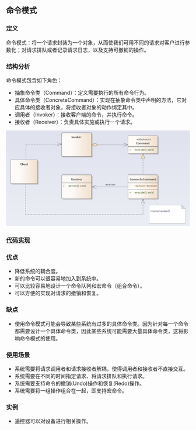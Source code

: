 ## 命令模式

### 定义
命令模式：将一个请求封装为一个对象，从而使我们可用不同的请求对客户进行参数化；对请求排队或者记录请求日志，以及支持可撤销的操作。

### 结构分析
命令模式包含如下角色：
- 抽象命令类（Command）：定义需要执行的所有命令行为。
- 具体命令类（ConcreteCommand）：实现在抽象命令类中声明的方法，它对应具体的接收者对象，将接收者对象的动作绑定其中。
- 调用者（Invoker）：接收客户端的命令，并执行命令。
- 接收者（Receiver）：负责具体实施或执行一个请求。

![Command](../../images/pattern/Command.png)  

### [代码实现](../../code/command)

### 优点
- 降低系统的耦合度。
- 新的命令可以很容易地加入到系统中。
- 可以比较容易地设计一个命令队列和宏命令（组合命令）。
- 可以方便的实现对请求的撤销和恢复。

### 缺点
- 使用命令模式可能会导致某些系统有过多的具体命令类。因为针对每一个命令都需要设计一个具体命令类，因此某些系统可能需要大量具体命令类，这将影响命令模式的使用。

### 使用场景
- 系统需要将请求调用者和请求接收者解耦，使得调用者和接收者不直接交互。
- 系统需要在不同的时间指定请求、将请求排队和执行请求。
- 系统需要支持命令的撤销(Undo)操作和恢复(Redo)操作。
- 系统需要将一组操作组合在一起，即支持宏命令。

### 实例
- 遥控器可以对设备进行相关操作。
